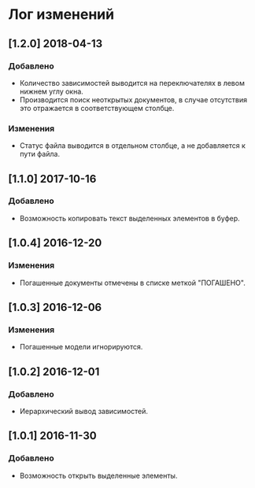 ﻿# Лог изменений

[//]: # (YYYY-MM-DD)
[//]: # (Added, Changed, Deprecated, Removed, Fixed, Security)
[//]: # (Добавлено, Изменения, Устарело, Удалено, Исправлено, Безопасность)

## [1.2.0] 2018-04-13
### Добавлено
- Количество зависимостей выводится на переключателях в левом нижнем углу окна.
- Производится поиск неоткрытых документов, в случае отсутствия это отражается в соответствующем столбце.

### Изменения
- Статус файла выводится в отдельном столбце, а не добавляется к пути файла.


## [1.1.0] 2017-10-16
### Добавлено
- Возможность копировать текст выделенных элементов в буфер.

## [1.0.4] 2016-12-20
### Изменения
- Погашенные документы отмечены в списке меткой "ПОГАШЕНО".

## [1.0.3] 2016-12-06
### Изменения
- Погашенные модели игнорируются.

## [1.0.2] 2016-12-01
### Добавлено
- Иерархический вывод зависимостей.

## [1.0.1] 2016-11-30
### Добавлено
- Возможность открыть выделенные элементы.
